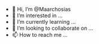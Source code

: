 - 👋 Hi, I’m @Maarchosias
- 👀 I’m interested in ...
- 🌱 I’m currently learning ...
- 💞️ I’m looking to collaborate on ...
- 📫 How to reach me ...

<!---
Maarchosias/Maarchosias is a ✨ special ✨ repository because its `README.md` (this file) appears on your GitHub profile.
You can click the Preview link to take a look at your changes.
--->

